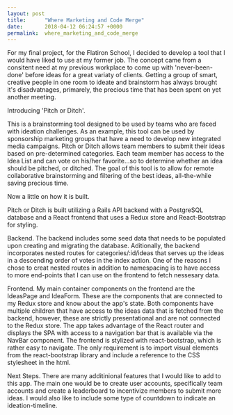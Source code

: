 ```yaml
---
layout: post
title:      "Where Marketing and Code Merge"
date:       2018-04-12 06:24:57 +0000
permalink:  where_marketing_and_code_merge
---
```



For my final project, for the Flatiron School, I decided to develop a tool that I would have liked to use at my former job. The concept came from a consitent need at my previous workplace to come up with  'never-been-done' before ideas for a great variaty of clients. Getting a group of smart, creative people in one room to ideate and brainstorm has always brought it's disadvatnages, primarely, the precious time that has been spent on yet another meeting.

Introducing 'Pitch or Ditch'.

This is a brainstorming tool designed to be used by teams who are faced with ideation challenges. As an example, this tool can be used by sponsorship marketing groups that have a need to develop new integrated media campaigns. Pitch or Ditch allows team members to submit their ideas based on pre-determined categories. Each team member has access to the Idea List and can vote on his/her favorite...so to determine whether an idea should be pitched, or ditched. The goal of this tool is to allow for remote collaborative brainstorming and filtering of the best ideas, all-the-while saving precious time.

Now a little on how it is built.

Pitch or Ditch is built utilizing a Rails API backend with a PostgreSQL database and a React frontend that uses a Redux store and React-Bootstrap for styling. 

Backend.
The backend includes some seed data that needs to be populated upon creating and migrating the database. Aditionally, the backend incorporates nested routes for categories/:id/ideas that serves up the ideas in a descending order of votes in the index action. One of the reasons I chose to creat nested routes in addition to namespacing is to have access to more end-points that I can use on the frontend to fetch nessesary data.   

Frontend.
My main container components on the frontend are the IdeasPage and IdeaForm. These are the components that are connected to my Redux store and know about the app's state. Both components have multiple children that have access to the ideas data that is fetched from the backend, however, these are strictly presentational and are not connected to the Redux store. The app takes advantage of the React router and displays the SPA with access to a navigation bar that is available via the NavBar component. The frontend is stylized with react-bootstrap, which is rather easy to navigate. The only requirement is to import visual elements from the react-bootstrap library and include a reference to the CSS stylesheet in the html.

Next Steps.
There are many additinional features that I would like to add to this app. The main one would be to create user accounts, specifically team accounts and create a leaderboard to incentivize members to submit more ideas. I would also like to include some type of countdown to indicate an ideation-timeline.


